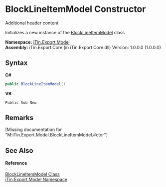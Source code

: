 # BlockLineItemModel Constructor 
Additional header content 

Initializes a new instance of the <a href="1350d6bc-592c-dda0-2266-b68a7c5c6887">BlockLineItemModel</a> class

**Namespace:**&nbsp;<a href="ef57ffcc-e95e-b212-5a46-9aa6f5a3511f">iTin.Export.Model</a><br />**Assembly:**&nbsp;iTin.Export.Core (in iTin.Export.Core.dll) Version: 1.0.0.0 (1.0.0.0)

## Syntax

**C#**<br />
``` C#
public BlockLineItemModel()
```

**VB**<br />
``` VB
Public Sub New
```


## Remarks
\[Missing <remarks> documentation for "M:iTin.Export.Model.BlockLineItemModel.#ctor"\]

## See Also


#### Reference
<a href="1350d6bc-592c-dda0-2266-b68a7c5c6887">BlockLineItemModel Class</a><br /><a href="ef57ffcc-e95e-b212-5a46-9aa6f5a3511f">iTin.Export.Model Namespace</a><br />
